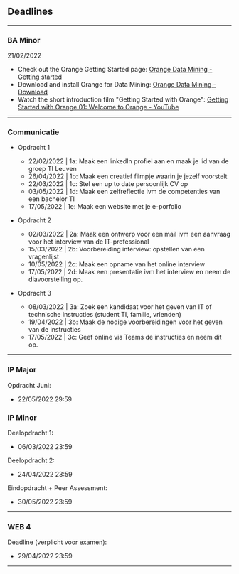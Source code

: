 ## Deadlines

---

### BA Minor

21/02/2022
- Check out the Orange Getting Started page: [Orange Data Mining - Getting started](https://orangedatamining.com/getting-started/)
- Download and install Orange for Data Mining: [Orange Data Mining - Download](https://orangedatamining.com/download)
- Watch the short introduction film "Getting Started with Orange": [Getting Started with Orange 01: Welcome to Orange - YouTube](https://www.youtube.com/watch?v=HXjnDIgGDuI)


---

### Communicatie

- Opdracht 1
    - 22/02/2022 | 1a: Maak een linkedIn profiel aan en maak je lid van de groep TI Leuven
    - 26/04/2022 | 1b: Maak een creatief filmpje waarin je jezelf voorstelt
    - 22/03/2022 | 1c: Stel een up to date persoonlijk CV op
    - 03/05/2022 | 1d: Maak een zelfreflectie ivm de competenties van een bachelor TI
    - 17/05/2022 | 1e: Maak een website met je e-porfolio

- Opdracht 2
    - 02/03/2022 | 2a: Maak een ontwerp voor een mail ivm een aanvraag voor het interview van de IT-professional
    - 15/03/2022 | 2b: Voorbereiding interview: opstellen van een vragenlijst
    - 10/05/2022 | 2c: Maak een opname van het online interview
    - 17/05/2022 | 2d: Maak een presentatie ivm het interview en  neem de diavoorstelling op.

- Opdracht 3
    - 08/03/2022 | 3a: Zoek een  kandidaat voor het geven van IT of technische instructies (student TI, familie, vrienden)
    - 19/04/2022 | 3b: Maak de nodige voorbereidingen voor het geven van de instructies
    - 17/05/2022 | 3c: Geef online via Teams de instructies en neem dit op.

---

### IP Major

Opdracht Juni:
- 22/05/2022 29:59

### IP Minor


Deelopdracht 1:
- 06/03/2022 23:59


Deelopdracht 2:
- 24/04/2022 23:59

Eindopdracht + Peer Assessment:
- 30/05/2022 23:59


---
### WEB 4

Deadline (verplicht voor examen):
- 29/04/2022 23:59

---

